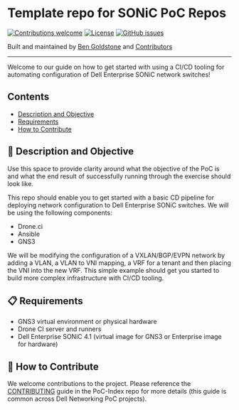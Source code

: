 # Template repo for SONiC PoC Repos


[![Contributions welcome](https://img.shields.io/badge/contributions-welcome-orange.svg)](#-how-to-contribute)
[![License](https://img.shields.io/badge/license-MIT-blue.svg)](https://github.com/Dell-Networking/PoC-DES-CICD-Intro/blob/main/LICENSE.md)
[![GitHub issues](https://img.shields.io/github/issues/Dell-Networking/PoC-DES-CICD-Intro)](https://github.com/Dell-Networking/PoC-DES-CICD-Intro/issues)

Built and maintained by [Ben Goldstone](https://github.com/benjamingoldstone/) and [Contributors](https://github.com/Dell-Networking/PoC-DES-CICD-Intro/graphs/contributors)

------------------

Welcome to our guide on how to get started with using a CI/CD tooling for automating configuration of Dell Enterprise SONiC network switches!

## Contents

- [Description and Objective](#-description-and-objective)
- [Requirements](#-requirements)
- [How to Contribute](#-how-to-contribute)


## 🚀 Description and Objective

Use this space to provide clarity around what the objective of the PoC is and what the end result of successfully running through the exercise should look like.

This repo should enable you to get started with a basic CD pipeline for deploying network configuration to Dell Enterprise SONiC switches. We will be using the following components:

  * Drone.ci
  * Ansible
  * GNS3

We will be modifying the configuration of a VXLAN/BGP/EVPN network by adding a VLAN, a VLAN to VNI mapping, a VRF for a tenant and then placing the VNI into the new VRF. This simple example should get you started to build more complex infrastructure with CI/CD tooling.  


## 📋 Requirements

  * GNS3 virtual environment or physical hardware
  * Drone CI server and runners
  * Dell Enterprise SONiC 4.1 (virtual image for GNS3 or Enterprise image for hardware)


## 👏 How to Contribute

We welcome contributions to the project. Please reference the [CONTRIBUTING](https://github.com/Dell-Networking/PoC-Index/blob/main/CONTRIBUTING.md) guide in the PoC-Index repo for more details (this guide is common across Dell Networking PoC projects).



